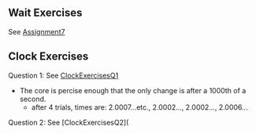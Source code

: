 ## Wait Exercises
See [Assignment7](https://github.com/EGuidry/Psych403/blob/main/Assignment7/Assignment7.py)

## Clock Exercises
Question 1: See [ClockExercisesQ1](https://github.com/EGuidry/Psych403/blob/main/Assignment7/ClockExercisesQ1.py)
- The core is percise enough that the only change is after a 1000th of a second.
  - after 4 trials, times are: 2.0007...etc., 2.0002..., 2.0002..., 2.0006...
  
Question 2: See [ClockExercisesQ2](
